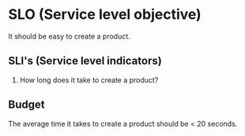 # SLO (Service level objective)

It should be easy to create a product.

## SLI's (Service level indicators)

1. How long does it take to create a product?

## Budget

The average time it takes to create a product should be < 20 seconds.
